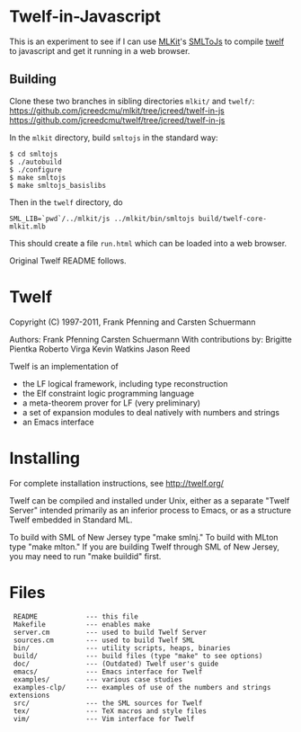 Twelf-in-Javascript
===================

This is an experiment to see if I can use [MLKit](https://github.com/melsman/mlkit)'s [SMLToJs](https://github.com/melsman/mlkit/blob/master/README_SMLTOJS.md) to compile
[twelf](http://twelf.org/wiki/Main_Page) to javascript and get it running in a web browser.

Building
--------

Clone these two branches in sibling directories `mlkit/` and `twelf/`:
https://github.com/jcreedcmu/mlkit/tree/jcreed/twelf-in-js
https://github.com/jcreedcmu/twelf/tree/jcreed/twelf-in-js

In the `mlkit` directory, build `smltojs` in the standard way:

```shell
$ cd smltojs
$ ./autobuild
$ ./configure
$ make smltojs
$ make smltojs_basislibs
```

Then in the `twelf` directory, do
```
SML_LIB=`pwd`/../mlkit/js ../mlkit/bin/smltojs build/twelf-core-mlkit.mlb
```

This should create a file `run.html` which can be loaded into a web browser.

Original Twelf README follows.

Twelf
=====

Copyright (C) 1997-2011, Frank Pfenning and Carsten Schuermann

Authors: Frank Pfenning
         Carsten Schuermann
With contributions by:
         Brigitte Pientka
         Roberto Virga
         Kevin Watkins
         Jason Reed

Twelf is an implementation of

 - the LF logical framework, including type reconstruction
 - the Elf constraint logic programming language
 - a meta-theorem prover for LF (very preliminary)
 - a set of expansion modules to deal natively with numbers and strings
 - an Emacs interface

Installing
==========

For complete installation instructions, see http://twelf.org/

Twelf can be compiled and installed under Unix, either as a separate
"Twelf Server" intended primarily as an inferior process to Emacs, or as
a structure Twelf embedded in Standard ML.

To build with SML of New Jersey type "make smlnj." To build with MLton type
"make mlton." If you are building Twelf through SML of New Jersey, you may need
to run "make buildid" first.

Files
=====

```
 README            --- this file
 Makefile          --- enables make
 server.cm         --- used to build Twelf Server
 sources.cm        --- used to build Twelf SML
 bin/              --- utility scripts, heaps, binaries
 build/            --- build files (type "make" to see options)
 doc/              --- (Outdated) Twelf user's guide
 emacs/            --- Emacs interface for Twelf
 examples/         --- various case studies
 examples-clp/     --- examples of use of the numbers and strings extensions
 src/              --- the SML sources for Twelf
 tex/              --- TeX macros and style files
 vim/              --- Vim interface for Twelf
```